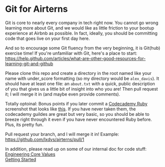 Git for Airterns
========

Git is core to nearly every company in tech right now. You cannot go wrong learning more about Git, and we would like as little friction to your bootup experience at Airbnb as possible. In fact, ideally, you should be committing code that goes live on your first day here.

And so to encourage some Git fluency from the very beginning, it is Git(hub) exercise time! If you're unfamiliar with Git, here's a place to start: https://help.github.com/articles/what-are-other-good-resources-for-learning-git-and-github

Please clone this repo and create a directory in the root named like your name with under_score formatting (so my directory would be `alex_davis`). It should have at least one file: an `about.txt` with a quick, public description of you that gives us a little bit of insight into who you are! Then pull request it; I will merge it in (and maybe even provide comments).

Totally optoinal: Bonus points if you later commit a [Codecademy Ruby](http://www.codecademy.com/tracks/ruby) screenshot that looks like [this](http://screencast.com/t/tLl1V2ClW). If you have never taken them, the codecademy guildes are great but very basic, so you should be able to breeze right through it even if you have never encountered Ruby before. Plus, its pretty fun.

Pull request your branch, and I will merge it in! Example: https://github.com/lxdvs/airterns/pull/1

In addition, please read up on some of our internal doc for code stuff:  
[Engineering Core Values](https://hackpad.com/Airbnb-Engineering-Core-Values-mbWJRVkDXs3)  
[Getting Started](https://hackpad.com/Getting-Started-5KAcG42ufKn)
